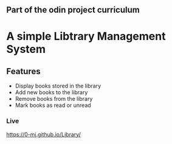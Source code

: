 ## Part of the odin project curriculum
# A simple Libtrary Management System 
## Features
- Display books stored in the library
- Add new books to the library
- Remove books from the library
- Mark books as read or unread

### Live
https://0-mj.github.io/Library/
